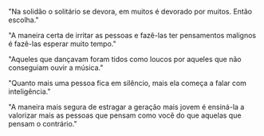"Na solidão o solitário se devora, em muitos é devorado por muitos. Então escolha."

"A maneira certa de irritar as pessoas e fazê-las ter pensamentos malignos é fazê-las esperar muito tempo."

"Aqueles que dançavam foram tidos como loucos por aqueles que não conseguiam ouvir a música."

"Quanto mais uma pessoa fica em silêncio, mais ela começa a falar com inteligência."

"A maneira mais segura de estragar a geração mais jovem é ensiná-la a valorizar mais as pessoas que pensam como você do que aquelas que pensam o contrário."